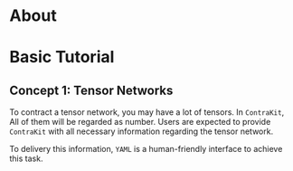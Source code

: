 # About

# Basic Tutorial

## Concept 1: Tensor Networks

To contract a tensor network, you may have a lot of tensors. In `ContraKit`, All of them will be regarded as number. Users are expected to provide `ContraKit` with all necessary information regarding the tensor network. 

To delivery this information, `YAML` is a human-friendly interface to achieve this task.

```
    

```